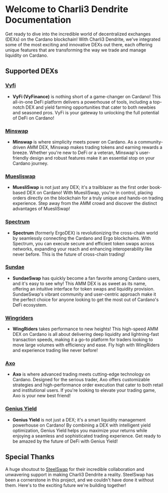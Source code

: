 # Welcome to Charli3 Dendrite Documentation

Get ready to dive into the incredible world of decentralized exchanges (DEXs) on the Cardano blockchain! With Charli3 Dendrite, we've integrated some of the most exciting and innovative DEXs out there, each offering unique features that are transforming the way we trade and manage liquidity on Cardano.

## Supported DEXs

### [Vyfi](https://vyfi.io)
  - **VyFi (VyFinance)** is nothing short of a game-changer on Cardano! This all-in-one DeFi platform delivers a powerhouse of tools, including a top-notch DEX and yield farming opportunities that cater to both newbies and seasoned pros. VyFi is your gateway to unlocking the full potential of DeFi on Cardano!

### [Minswap](https://minswap.org)
  - **Minswap** is where simplicity meets power on Cardano. As a community-driven AMM DEX, Minswap makes trading tokens and earning rewards a breeze. Whether you're new to DeFi or a veteran, Minswap's user-friendly design and robust features make it an essential stop on your Cardano journey.

### [Muesliswap](https://muesliswap.com)
  - **MuesliSwap** is not just any DEX; it's a trailblazer as the first order book-based DEX on Cardano! With MuesliSwap, you're in control, placing orders directly on the blockchain for a truly unique and hands-on trading experience. Step away from the AMM crowd and discover the distinct advantages of MuesliSwap!

### [Spectrum](https://spectrum.fi)
  - **Spectrum** (formerly ErgoDEX) is revolutionizing the cross-chain world by seamlessly connecting the Cardano and Ergo blockchains. With Spectrum, you can execute secure and efficient token swaps across networks, expanding your reach and enhancing interoperability like never before. This is the future of cross-chain trading!

### [Sundae](https://sundaeswap.finance)
  - **SundaeSwap** has quickly become a fan favorite among Cardano users, and it's easy to see why! This AMM DEX is as sweet as its name, offering an intuitive interface for token swaps and liquidity provision. SundaeSwap's vibrant community and user-centric approach make it the perfect choice for anyone looking to get the most out of Cardano's DeFi ecosystem.

### [Wingriders](https://wingriders.com)
  - **WingRiders** takes performance to new heights! This high-speed AMM DEX on Cardano is all about delivering deep liquidity and lightning-fast transaction speeds, making it a go-to platform for traders looking to move large volumes with efficiency and ease. Fly high with WingRiders and experience trading like never before!

### [Axo](https://www.axo.trade/)
  - **Axo** is where advanced trading meets cutting-edge technology on Cardano. Designed for the serious trader, Axo offers customizable strategies and high-performance order execution that cater to both retail and institutional users. If you're looking to elevate your trading game, Axo is your new best friend!

### [Genius Yield](https://www.geniusyield.co/)
  - **Genius Yield** is not just a DEX; it's a smart liquidity management powerhouse on Cardano! By combining a DEX with intelligent yield optimization, Genius Yield helps you maximize your returns while enjoying a seamless and sophisticated trading experience. Get ready to be amazed by the future of DeFi with Genius Yield!

## Special Thanks

A huge shoutout to [SteelSwap](https://steelswap.io) for their incredible collaboration and unwavering support in making Charli3 Dendrite a reality. SteelSwap has been a cornerstone in this project, and we couldn't have done it without them. Here's to the exciting future we're building together!
